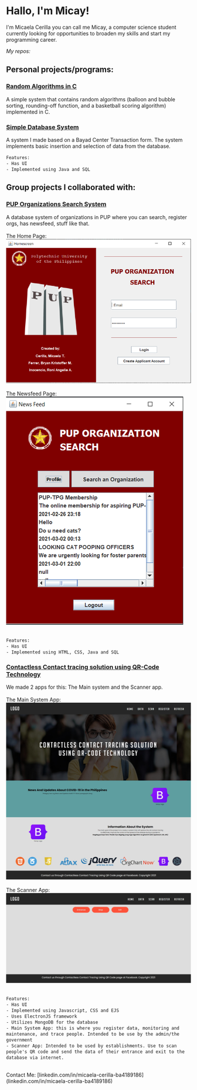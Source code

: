 # Hallo, I'm Micay!
I'm Micaela Cerilla you can call me Micay, a computer science student currently looking for opportunities to broaden my skills and start my programming career. 

*My repos:*
## Personal projects/programs:
### [Random Algorithms in C](https://github.com/Mica56/Random-Algorithms-in-C)
 A simple system that contains random algorithms (balloon and bubble sorting, rounding-off function, and a basketball scoring algorithm) implemented in C.

### [Simple Database System](https://github.com/Mica56/Simple-DB-System)
 A system I made based on a Bayad Center Transaction form. The system implements basic insertion and selection of data from the database.
```
Features:
- Has UI
- Implemented using Java and SQL
```
## Group projects I collaborated with:
### [PUP Organizations Search System](https://github.com/Mica56/OOP-Project-PUP-OrgSearch)
 A database system of organizations in PUP where you can search, register orgs, has newsfeed, stuff like that.<br/><br/>
 The Home Page:<br/>
 ![Img1](https://github.com/Mica56/Mica56.github.io/blob/main/images/orgsearch1.png)<br/><br/>
 The Newsfeed Page:<br/>
 ![Img2](https://github.com/Mica56/Mica56.github.io/blob/main/images/orgsearch2.png)<br/><br/>
```
Features:
- Has UI
- Implemented using HTML, CSS, Java and SQL
```
### [Contactless Contact tracing solution using QR-Code Technology](https://github.com/Mica56/CCTS)
 We made 2 apps for this: The Main system and the Scanner app.<br/><br/>
 The Main System App:<br/>
 ![Img3](https://github.com/Mica56/Mica56.github.io/blob/main/images/240742352_363574398594415_1557189136392541776_n.jpg)<br/><br/>
 The Scanner App:<br/>
 ![Img4](https://github.com/Mica56/Mica56.github.io/blob/main/images/240738925_763746577714721_4837905605516149621_n.jpg)<br/><br/>
 ```
Features:
- Has UI
- Implemented using Javascript, CSS and EJS
- Uses ElectronJS framework
- Utilizes MongoDB for the database
- Main System App: this is where you register data, monitoring and maintenance, and trace people. Intended to be use by the admin/the government
- Scanner App: Intended to be used by establishments. Use to scan people's QR code and send the data of their entrance and exit to the database via internet.
```
<br/>
Contact Me: [linkedin.com/in/micaela-cerilla-ba4189186](linkedin.com/in/micaela-cerilla-ba4189186)
